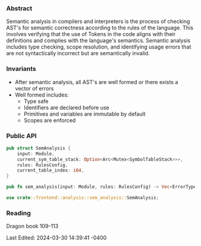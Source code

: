 ### Abstract

Semantic analysis in compilers and interpreters is the process of checking AST's for semantic correctness according to the rules of the language. This involves verifying that the use of Tokens in the code aligns with their definitions and complies with the language's semantics. Semantic analysis includes type checking, scope resolution, and identifying usage errors that are not syntactically incorrect but are semantically invalid.

### Invariants
- After semantic analysis, all AST's are well formed or there exists a vector of errors
- Well formed includes:
	- Type safe
	- Identifiers are declared before use
	- Primitives and variables are immutable by default
	- Scopes are enforced

### Public API

```rust
pub struct SemAnalysis {
    input: Module,
    current_sym_table_stack: Option<Arc<Mutex<SymbolTableStack>>>,
    rules: RulesConfig,
    current_table_index: i64,
}

pub fn sem_analysis(input: Module, rules: RulesConfig) -> Vec<ErrorType>;

use crate::frontend::analysis::sem_analysis::SemAnalysis;
```

### Reading
Dragon book 109-113

Last Edited: 2024-03-30 14:39:41 -0400
